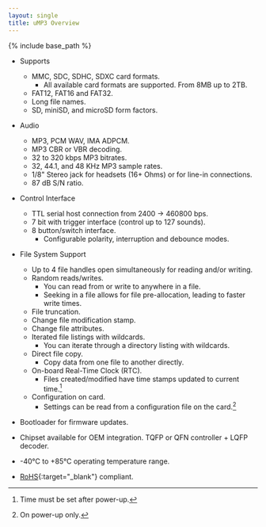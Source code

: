 ```yaml
---
layout: single
title: uMP3 Overview
---
```

{% include base_path %}

  * Supports
    * MMC, SDC, SDHC, SDXC card formats.
      * All available card formats are supported.  From 8MB up to 2TB.
    * FAT12, FAT16 and FAT32.
    * Long file names.
    * SD, miniSD, and microSD form factors.

  * Audio
    * MP3, PCM WAV, IMA ADPCM.
    * MP3 CBR or VBR decoding.
    * 32 to 320 kbps MP3 bitrates.
    * 32, 44.1, and 48 KHz MP3 sample rates.
    * 1/8" Stereo jack for headsets (16+ Ohms) or for line-in connections.
    * 87 dB S/N ratio.

  * Control Interface
    * TTL serial host connection from 2400 → 460800 bps.
    * 7 bit with trigger interface (control up to 127 sounds).
    * 8 button/switch interface.
      * Configurable polarity, interruption and debounce modes.

  * File System Support
    * Up to 4 file handles open simultaneously for reading and/or writing.
    * Random reads/writes.
      * You can read from or write to anywhere in a file.
      * Seeking in a file allows for file pre-allocation, leading to faster write times.
    * File truncation.
    * Change file modification stamp.
    * Change file attributes.
    * Iterated file listings with wildcards.
      * You can iterate through a directory listing with wildcards.
    * Direct file copy.
      * Copy data from one file to another directly.
    * On-board Real-Time Clock (RTC).
      * Files created/modified have time stamps updated to current time.[^a]
    * Configuration on card.
      * Settings can be read from a configuration file on the card.[^b]

  * Bootloader for firmware updates.
  * Chipset available for OEM integration. TQFP or QFN controller + LQFP decoder.
  * -40°C to +85°C operating temperature range.
  * [RoHS](http://en.wikipedia.org/wiki/RoHS){:target="_blank"} compliant.

[^a]: Time must be set after power-up.
[^b]: On power-up only.

